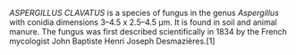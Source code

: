 _ASPERGILLUS CLAVATUS_ is a species of fungus in the genus _Aspergillus_ with conidia dimensions 3–4.5 x 2.5–4.5 μm. It is found in soil and animal manure. The fungus was first described scientifically in 1834 by the French mycologist John Baptiste Henri Joseph Desmazières.[1]
